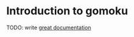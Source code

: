 # Introduction to gomoku

TODO: write [great documentation](http://jacobian.org/writing/great-documentation/what-to-write/)
